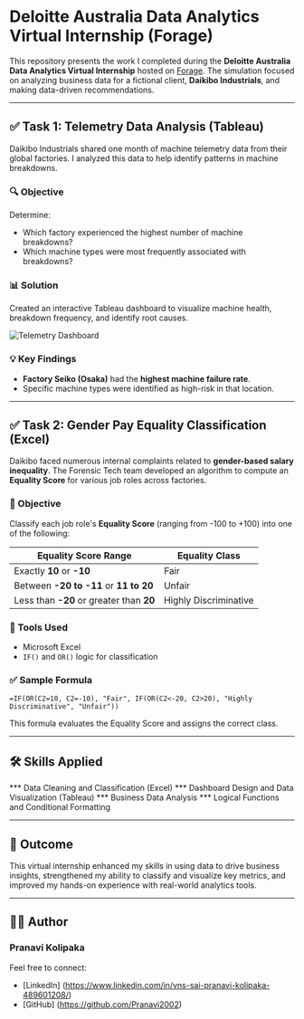 # Deloitte Australia Data Analytics Virtual Internship (Forage)

This repository presents the work I completed during the **Deloitte Australia Data Analytics Virtual Internship** hosted on [Forage](https://www.theforage.com/). The simulation focused on analyzing business data for a fictional client, **Daikibo Industrials**, and making data-driven recommendations.

---

## ✅ Task 1: Telemetry Data Analysis (Tableau)

Daikibo Industrials shared one month of machine telemetry data from their global factories. I analyzed this data to help identify patterns in machine breakdowns.

### 🔍 Objective
Determine:
- Which factory experienced the highest number of machine breakdowns?
- Which machine types were most frequently associated with breakdowns?

### 📊 Solution
Created an interactive Tableau dashboard to visualize machine health, breakdown frequency, and identify root causes.

![Telemetry Dashboard](screenshots/Task-1_Output.png)

### 💡 Key Findings
- **Factory Seiko (Osaka)** had the **highest machine failure rate**.
- Specific machine types were identified as high-risk in that location.

---

## ✅ Task 2: Gender Pay Equality Classification (Excel)

Daikibo faced numerous internal complaints related to **gender-based salary inequality**. The Forensic Tech team developed an algorithm to compute an **Equality Score** for various job roles across factories.

### 🧮 Objective
Classify each job role's **Equality Score** (ranging from -100 to +100) into one of the following:

| Equality Score Range                      | Equality Class           |
|-------------------------------------------|--------------------------|
| Exactly **10** or **-10**                 | Fair                     |
| Between **-20 to -11** or **11 to 20**    | Unfair                   |
| Less than **-20** or greater than **20**  | Highly Discriminative    |

### 📂 Tools Used
- Microsoft Excel
- `IF()` and `OR()` logic for classification

### ✅ Sample Formula
```excel
=IF(OR(C2=10, C2=-10), "Fair", IF(OR(C2<-20, C2>20), "Highly Discriminative", "Unfair"))
```

This formula evaluates the Equality Score and assigns the correct class.

---

## 🛠 Skills Applied
*** Data Cleaning and Classification (Excel)
*** Dashboard Design and Data Visualization (Tableau)
*** Business Data Analysis
*** Logical Functions and Conditional Formatting

---

## 🏁 Outcome
This virtual internship enhanced my skills in using data to drive business insights, strengthened my ability to classify and visualize key metrics, and improved my hands-on experience with real-world analytics tools.

---

## 👩‍💻 Author
### Pranavi Kolipaka
Feel free to connect: 
- [LinkedIn] (https://www.linkedin.com/in/vns-sai-pranavi-kolipaka-489601208/) 
- [GitHub] (https://github.com/Pranavi2002)